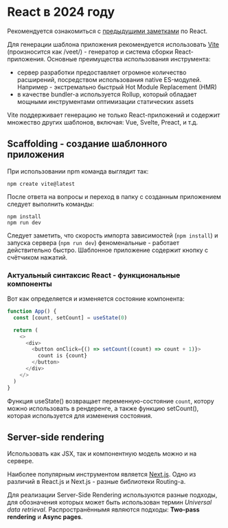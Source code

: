 # React в 2024 году

Рекомендуется ознакомиться с [предыдущими заметками](./react_examples/README.md) по React.

Для генерации шаблона приложения рекомендуется использовать [Vite](https://vitejs.dev/guide/) (произносится как /veet/) - генератор и система сборки React-приложения. Основные преимущества использования инструмента:

- сервер разработки предоставляет огромное количество расширений, посредством использования native ES-модулей. Например - экстремально быстрый Hot Module Replacement (HMR)
- в качестве bundler-а используется Rollup, который обладает мощными инструментами оптимизации статических assets

Vite поддерживает генерацию не только React-приложений и содержит множество других шаблонов, включая: Vue, Svelte, Preact, и т.д.

## Scaffolding - создание шаблонного приложения

При использовании npm команда выглядит так:

```shell
npm create vite@latest
```

После ответа на вопросы и переход в папку с созданным приложением следует выполнить команды:

```shell
npm install
npm run dev
```

Следует заметить, что скорость импорта зависимостей (`npm install`) и запуска сервера (`npm run dev`) феноменальные - работает действительно быстро. Шаблонное приложение содержит кнопку с счётчиком нажатий.

### Актуальный синтаксис React - функциональные компоненты

Вот как определяется и изменяется состояние компонента:

```js
function App() {
  const [count, setCount] = useState(0)

  return (
    <>
      <div>
        <button onClick={() => setCount((count) => count + 1)}>
          count is {count}
        </button>
      </div>
    </>
  )
}
```

Функция useState() возвращает переменную-состояние `count`, котору можно использовать в рендеренге, а также функцию setCount(), которая используется для изменения состояния.

## Server-side rendering

Использовать как JSX, так и компонентную модель можно и на сервере.

Наиболее популярным инструментом является [Next.js](https://nextjs.org/). Одно из различий в React.js и Next.js - разные библиотеки Routing-а.

Для реализации Server-Side Rendering используются разные подходы, для обозначения которых может быть использован термин _Universal data retrieval_. Распространённымя являются подходы: **Two-pass rendering** и **Async pages**.
